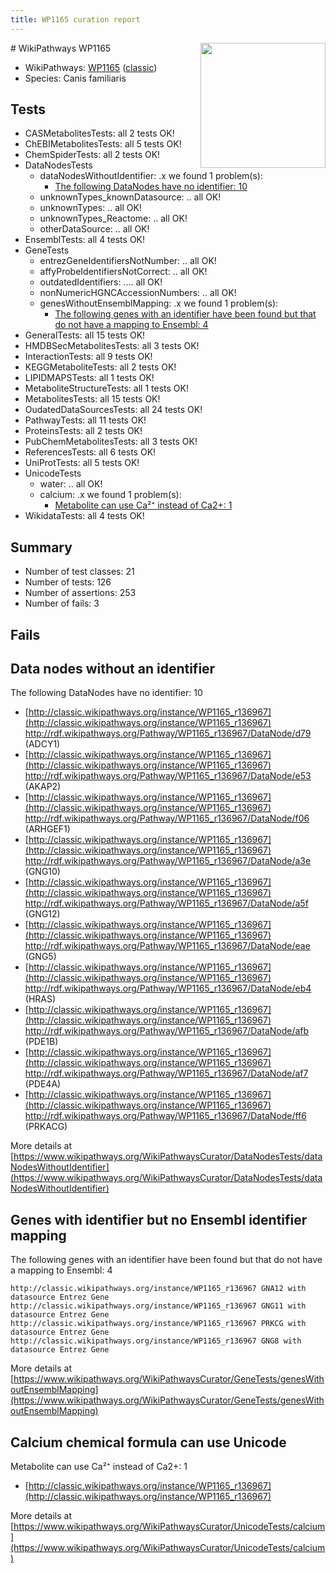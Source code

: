```yaml
---
title: WP1165 curation report
---
```


<img style="float: right; width: 200px" src="https://upload.wikimedia.org/wikipedia/commons/thumb/8/83/Wplogo_with_text_500.png/640px-Wplogo_with_text_500.png" />
# WikiPathways WP1165

* WikiPathways: [WP1165](https://wikipathways.org/pathways/WP1165) ([classic](https://classic.wikipathways.org/instance/WP1165))
* Species: Canis familiaris
## Tests
* CASMetabolitesTests: all 2 tests OK!
* ChEBIMetabolitesTests: all 5 tests OK!
* ChemSpiderTests: all 2 tests OK!
* DataNodesTests
    * dataNodesWithoutIdentifier: .x we found 1 problem(s):
        * [The following DataNodes have no identifier: 10](#8792c490)
    * unknownTypes_knownDatasource: .. all OK!
    * unknownTypes: .. all OK!
    * unknownTypes_Reactome: .. all OK!
    * otherDataSource: .. all OK!
* EnsemblTests: all 4 tests OK!
* GeneTests
    * entrezGeneIdentifiersNotNumber: .. all OK!
    * affyProbeIdentifiersNotCorrect: .. all OK!
    * outdatedIdentifiers: .... all OK!
    * nonNumericHGNCAccessionNumbers: .. all OK!
    * genesWithoutEnsemblMapping: .x we found 1 problem(s):
        * [The following genes with an identifier have been found but that do not have a mapping to Ensembl: 4](#40286d86)
* GeneralTests: all 15 tests OK!
* HMDBSecMetabolitesTests: all 3 tests OK!
* InteractionTests: all 9 tests OK!
* KEGGMetaboliteTests: all 2 tests OK!
* LIPIDMAPSTests: all 1 tests OK!
* MetaboliteStructureTests: all 1 tests OK!
* MetabolitesTests: all 15 tests OK!
* OudatedDataSourcesTests: all 24 tests OK!
* PathwayTests: all 11 tests OK!
* ProteinsTests: all 2 tests OK!
* PubChemMetabolitesTests: all 3 tests OK!
* ReferencesTests: all 6 tests OK!
* UniProtTests: all 5 tests OK!
* UnicodeTests
    * water: .. all OK!
    * calcium: .x we found 1 problem(s):
        * [Metabolite can use Ca²⁺ instead of Ca2+: 1](#11d84c22)
* WikidataTests: all 4 tests OK!


## Summary

* Number of test classes: 21
* Number of tests: 126
* Number of assertions: 253
* Number of fails: 3

## Fails

<a name="8792c490" />

## Data nodes without an identifier

The following DataNodes have no identifier: 10

* [http://classic.wikipathways.org/instance/WP1165_r136967](http://classic.wikipathways.org/instance/WP1165_r136967) http://rdf.wikipathways.org/Pathway/WP1165_r136967/DataNode/d79 (ADCY1)
* [http://classic.wikipathways.org/instance/WP1165_r136967](http://classic.wikipathways.org/instance/WP1165_r136967) http://rdf.wikipathways.org/Pathway/WP1165_r136967/DataNode/e53 (AKAP2)
* [http://classic.wikipathways.org/instance/WP1165_r136967](http://classic.wikipathways.org/instance/WP1165_r136967) http://rdf.wikipathways.org/Pathway/WP1165_r136967/DataNode/f06 (ARHGEF1)
* [http://classic.wikipathways.org/instance/WP1165_r136967](http://classic.wikipathways.org/instance/WP1165_r136967) http://rdf.wikipathways.org/Pathway/WP1165_r136967/DataNode/a3e (GNG10)
* [http://classic.wikipathways.org/instance/WP1165_r136967](http://classic.wikipathways.org/instance/WP1165_r136967) http://rdf.wikipathways.org/Pathway/WP1165_r136967/DataNode/a5f (GNG12)
* [http://classic.wikipathways.org/instance/WP1165_r136967](http://classic.wikipathways.org/instance/WP1165_r136967) http://rdf.wikipathways.org/Pathway/WP1165_r136967/DataNode/eae (GNG5)
* [http://classic.wikipathways.org/instance/WP1165_r136967](http://classic.wikipathways.org/instance/WP1165_r136967) http://rdf.wikipathways.org/Pathway/WP1165_r136967/DataNode/eb4 (HRAS)
* [http://classic.wikipathways.org/instance/WP1165_r136967](http://classic.wikipathways.org/instance/WP1165_r136967) http://rdf.wikipathways.org/Pathway/WP1165_r136967/DataNode/afb (PDE1B)
* [http://classic.wikipathways.org/instance/WP1165_r136967](http://classic.wikipathways.org/instance/WP1165_r136967) http://rdf.wikipathways.org/Pathway/WP1165_r136967/DataNode/af7 (PDE4A)
* [http://classic.wikipathways.org/instance/WP1165_r136967](http://classic.wikipathways.org/instance/WP1165_r136967) http://rdf.wikipathways.org/Pathway/WP1165_r136967/DataNode/ff6 (PRKACG)


More details at [https://www.wikipathways.org/WikiPathwaysCurator/DataNodesTests/dataNodesWithoutIdentifier](https://www.wikipathways.org/WikiPathwaysCurator/DataNodesTests/dataNodesWithoutIdentifier)

<a name="40286d86" />

## Genes with identifier but no Ensembl identifier mapping

The following genes with an identifier have been found but that do not have a mapping to Ensembl: 4
```
http://classic.wikipathways.org/instance/WP1165_r136967 GNA12 with datasource Entrez Gene
http://classic.wikipathways.org/instance/WP1165_r136967 GNG11 with datasource Entrez Gene
http://classic.wikipathways.org/instance/WP1165_r136967 PRKCG with datasource Entrez Gene
http://classic.wikipathways.org/instance/WP1165_r136967 GNG8 with datasource Entrez Gene
```

More details at [https://www.wikipathways.org/WikiPathwaysCurator/GeneTests/genesWithoutEnsemblMapping](https://www.wikipathways.org/WikiPathwaysCurator/GeneTests/genesWithoutEnsemblMapping)

<a name="11d84c22" />

## Calcium chemical formula can use Unicode

Metabolite can use Ca²⁺ instead of Ca2+: 1

* [http://classic.wikipathways.org/instance/WP1165_r136967](http://classic.wikipathways.org/instance/WP1165_r136967)


More details at [https://www.wikipathways.org/WikiPathwaysCurator/UnicodeTests/calcium](https://www.wikipathways.org/WikiPathwaysCurator/UnicodeTests/calcium)

